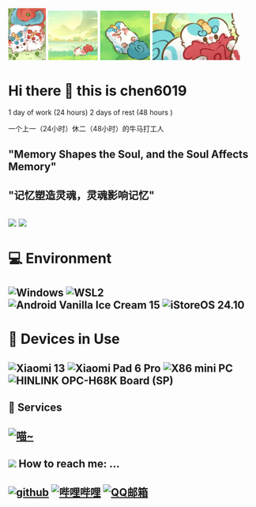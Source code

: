 ## <img src="mobile_bright_back.png.jpg" alt="贴贴！喵~" style="width:15%; height:auto;"> <img src="Loading1.gif" alt="辟邪跑，喵~" style="width:20%; height:auto;"> <img src="Loading.gif" alt="天禄害怕，嗷呜~" style="width:20%; height:auto;"> <img src="Loading3.gif" alt="咬尾巴，嗷~" style="width:35%; height:auto;">

# Hi there 👋 this is chen6019

1 day of work (24 hours) 2 days of rest (48 hours )

一个上一（24小时）休二（48小时）的牛马打工人

## "Memory Shapes the Soul, and the Soul Affects Memory"
## "记忆塑造灵魂，灵魂影响记忆"

## ![](https://github-readme-stats.vercel.app/api?username=chen6019&show_icons=true&hide_border=False&theme=ambient_gradient&include_all_commits=true) ![](https://github-readme-stats.vercel.app/api/top-langs/?username=chen6019&langs_count=10&layout=compact&exclude_repo=Cemiuiler,action-tmate,Aquarius223-s-sdm845-kernel)

# 💻 Environment

## ![Windows](https://img.shields.io/badge/Windows%2011%20Pro%20for%20Workstations%20-24H2%20Beta-00BBFF?style=flat-square&logo=gnometerminal&logoColor=ffffff) ![WSL2](https://img.shields.io/badge/WSL2%20Ubuntu%20-24%2e10%20LTS-DD4814?style=flat-square&logo=ubuntu&logoColor=ffffff) ![Android Vanilla Ice Cream 15](https://img.shields.io/badge/Android%20Vanilla%20Ice%20Cream%20-15-3DDC84?style=flat-square&logo=android&logoColor=ffffff) ![iStoreOS 24.10](https://img.shields.io/badge/iStoreOS-24.10%20(DN%20but%20No%20public%20IP)-835BFF?style=flat-square&logo=openwrt&logoColor=ffffff)

# 📱 Devices in Use

## ![Xiaomi 13](https://img.shields.io/badge/Xiaomi%2013-OS2.2%20Unlock%20BL%20-FD4900?style=flat-square&logo=xiaomi&logoColor=ffffff) ![Xiaomi Pad 6 Pro](https://img.shields.io/badge/Xiaomi%20Pad%206%20Pro-OS2.2%20Unlock%20BL-FD4900?style=flat-square&logo=xiaomi&logoColor=ffffff) ![X86 mini PC](https://img.shields.io/badge/X86%20mini%20PC-iStoreOS%20(Run%20PVE%20on%20This)-835BFF?style=flat-square&logo=openwrt&logoColor=ffffff) ![HINLINK OPC-H68K Board (SP)](https://img.shields.io/badge/HINLINK%20OPC%20H68K%20Board%20(SP)-iStoreOS-835BFF?style=flat-square&logo=openwrt&logoColor=ffffff)

## 🔗 Services

## <a href="https://www.146019.xyz"><img src="https://img.shields.io/badge/喵~~!-3EA8FF?logo=macys" title="喵~" /></a>

## <img src="https://raw.githubusercontent.com/alexnaiman/alexnaiman/master/resources/bongocat.gif" width="50px" /> How to reach me: ...

## <a href="https://github.com/chen6019"><img src="https://img.shields.io/badge/github-chen6019-pink?logo=github" title="github" /></a> <a href="https://space.bilibili.com/494337416"><img src="https://img.shields.io/badge/哔哩哔哩-TLBX_chen6019-pink?logo=bilibili" title="哔哩哔哩" /></a> <a href="mailto:mc_chen6019@qq.com"><img src="https://img.shields.io/badge/QQ邮箱-mc_chen6019@qq.com-pink?logo=qq" title="QQ邮箱"/></a>
